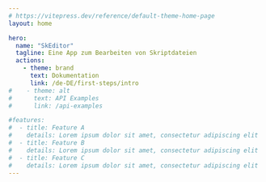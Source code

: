 ```yaml
---
# https://vitepress.dev/reference/default-theme-home-page
layout: home

hero:
  name: "SkEditor"
  tagline: Eine App zum Bearbeiten von Skriptdateien
  actions:
    - theme: brand
      text: Dokumentation
      link: /de-DE/first-steps/intro
#    - theme: alt
#      text: API Examples
#      link: /api-examples

#features:
#  - title: Feature A
#    details: Lorem ipsum dolor sit amet, consectetur adipiscing elit
#  - title: Feature B
#    details: Lorem ipsum dolor sit amet, consectetur adipiscing elit
#  - title: Feature C
#    details: Lorem ipsum dolor sit amet, consectetur adipiscing elit
---
```



